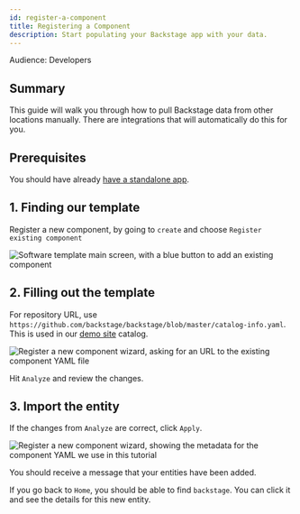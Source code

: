 ```yaml
---
id: register-a-component
title: Registering a Component
description: Start populating your Backstage app with your data.
---
```


Audience: Developers

## Summary

This guide will walk you through how to pull Backstage data from other locations manually. There are integrations that will automatically do this for you.

## Prerequisites

You should have already [have a standalone app](../index.md).

## 1. Finding our template

Register a new component, by going to `create` and choose `Register existing component`

  <!-- todo: Needs zoomable plugin -->

![Software template main screen, with a blue button to add an existing component](../../assets/getting-started/b-existing-1.png)

## 2. Filling out the template

For repository URL, use `https://github.com/backstage/backstage/blob/master/catalog-info.yaml`. This is used in our [demo site](https://demo.backstage.io) catalog.

![Register a new component wizard, asking for an URL to the existing component YAML file](../../assets/getting-started/b-existing-2.png)

Hit `Analyze` and review the changes.

## 3. Import the entity

If the changes from `Analyze` are correct, click `Apply`.

![Register a new component wizard, showing the metadata for the component YAML we use in this tutorial](../../assets/getting-started/b-existing-3.png)

You should receive a message that your entities have been added.

If you go back to `Home`, you should be able to find `backstage`. You can click it and see the details for this new entity.
